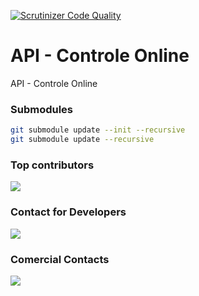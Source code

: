 [![Scrutinizer Code Quality](https://scrutinizer-ci.com/g/controleonline/api-community/badges/quality-score.png?b=master)](https://scrutinizer-ci.com/g/controleonline/api-platform-community/?branch=master)

# API - Controle Online
API - Controle Online


### Submodules
```bash
git submodule update --init --recursive
git submodule update --recursive
```
### Top contributors

<a href="https://github.com/ControleOnline/api-community/graphs/contributors">
  <img src="https://contrib.rocks/image?repo=ControleOnline/api-community" />
</a>

### Contact for Developers

<a href="https://chat.whatsapp.com/KtplmnuqcXK9nIETLcYBGt">
  <img src="https://static.whatsapp.net/rsrc.php/yZ/r/JvsnINJ2CZv.svg" />
</a>

### Comercial Contacts

<a href="https://www.controleonline.com/">
  <img src="https://www.controleonline.com/wp-content/uploads/2018/09/logo_cc_sembranco.svg" />
</a>
